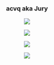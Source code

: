 <h3 align="center">acvq aka Jury</h3>

<p align="center">
  <img src="https://github-readme-stats.vercel.app/api/?username=6af&title_color=4F8CC9&text_color=9f9f9f&show_icons=true&bg_color=00000000&hide_border=true&icon_color=4F8CC9&hide_title=true&count_private=true"/>
</p>


<p align="center">
  <img src="https://discord.c99.nl/widget/theme-3/821123193006981130.png"/>
</p>

<p align="center">
  <img src="https://spotify-github-profile.vercel.app/api/view?uid=12129190187&cover_image=true&theme=default"/>
</p>
<p align="center">
<img src="https://komarev.com/ghpvc/?username=acvq">
</p>
